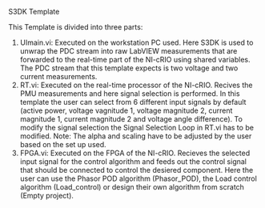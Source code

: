 S3DK Template

This Template is divided into three parts:

1. UImain.vi: Executed on the workstation PC used. Here S3DK is used to unwrap the PDC stream into raw LabVIEW measurements that are forwarded to the real-time part of the NI-cRIO using shared variables. The PDC stream that this template expects is two voltage and two current measurements.
2. RT.vi: Executed on the real-time processor of the NI-cRIO. Recives the PMU measurements and here signal selection is performed. In this template the user can select from 6 different input signals by default (active power, voltage vagnitude 1, voltage magnitude 2, current magnitude 1, current magnitude 2 and voltage angle difference). To modify the signal selection the Signal Selection Loop in RT.vi has to be modified. Note: The alpha and scaling have to be adjusted by the user based on the set up used.
3. FPGA.vi: Executed on the FPGA of the NI-cRIO. Recieves the selected input signal for the control algorithm and feeds out the control signal that should be connected to control the desiered component. Here the user can use the Phasor POD algorithm (Phasor_POD), the Load control algorithm (Load_control) or design their own algorithm from scratch (Empty project). 


